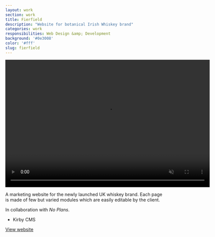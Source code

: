 ```yaml
---
layout: work
section: work
title: Fierfield
description: "Website for botanical Irish Whiskey brand"
categories: work
responsibilities: Web Design &amp; Development
background: '#0e3008'
color: '#fff'
slug: fierfield
---
```


<div>
  <video loop muted playsinline id="{{ page.slug }}" class="browser_img" title="{{ page.title }}"
    preload="auto" width="640" height="400" data-setup="{}">
    <source src="{{ site.root }}/work/videos/fierfield.mp4#t=0.1" type='video/mp4'>
  </video>
</div>

<p>
  A marketing website for the newly launched UK whiskey brand. Each page is made of few but varied modules which are easily editable by the client.
</p>
<p>
In collaboration with <em>No Plans</em>.
</p>

<ul class="tags">
  <li>Kirby CMS</li>
</ul>

<a href="https://fierfield.com/" class="button" rel="external">View website</a>
